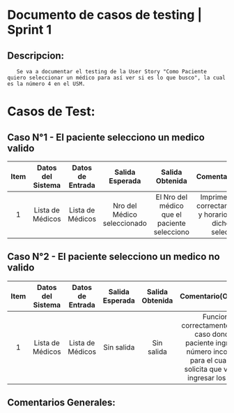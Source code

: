 # Documento de casos de testing | Sprint 1

## Descripcion:
       Se va a documentar el testing de la User Story "Como Paciente quiero seleccionar un médico para así ver si es lo que busco", la cual es la número 4 en el USM.

# Casos de Test:

## Caso N°1 - El paciente selecciono un medico valido

| Item  |  Datos del Sistema | Datos de Entrada  |  Salida Esperada | Salida Obtenida | Comentario(Opcional) |
|:-:|:-:|:-:|:-:|:-:|:-:|
|1|Lista de Médicos|Lista de Médicos|Nro del Médico seleccionado|El Nro del médico que el paciente selecciono| Imprime por pantalla correctamente los dias y horarios que trabaja dicho medico seleccionado.|

## Caso N°2 - El paciente selecciono un medico no valido
| Item  |  Datos del Sistema | Datos de Entrada  |  Salida Esperada | Salida Obtenida | Comentario(Opcional) |
|:-:|:-:|:-:|:-:|:-:|:-:|
|1| Lista de Médicos | Lista de Médicos | Sin salida | Sin salida | Funciona correctamente para el caso donde el paciente ingresa un número incorrecto, para el cual se le solicita que vuelva a ingresar los datos.|

## Comentarios Generales:
       